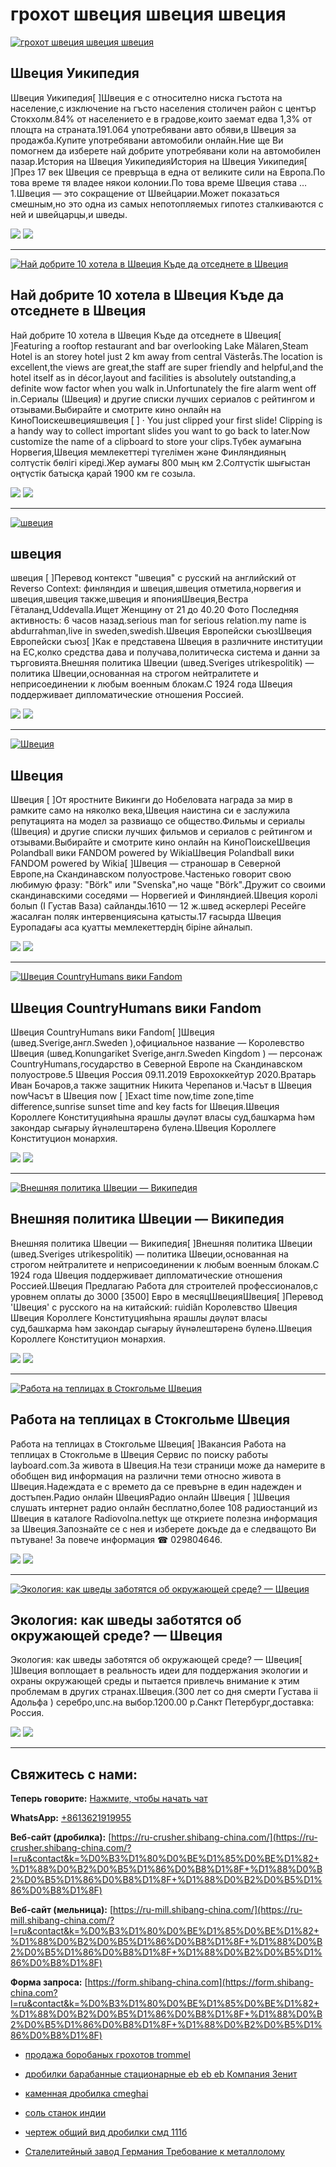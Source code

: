 # грохот швеция швеция швеция

<a href="https://swt.shibang-china.com/?l=ru&img&k=%D0%B3%D1%80%D0%BE%D1%85%D0%BE%D1%82+%D1%88%D0%B2%D0%B5%D1%86%D0%B8%D1%8F+%D1%88%D0%B2%D0%B5%D1%86%D0%B8%D1%8F+%D1%88%D0%B2%D0%B5%D1%86%D0%B8%D1%8F" target="_blank">![грохот швеция швеция швеция](http://static.shibang-china.com/all-800x300/753.jpg)</a>

## Швеция Уикипедия
Швеция Уикипедия[ ]Швеция е с относително ниска гъстота на население,с изключение на гъсто населения столичен район с център Стокхолм.84% от населението е в градове,които заемат едва 1,3% от площта на страната.191.064 употребявани авто обяви,в Швеция за продажба.Купите употребявани автомобили онлайн.Ние ще Ви помогнем да изберете най добрите употребявани коли на автомобилен пазар.История на Швеция УикипедияИстория на Швеция Уикипедия[ ]През 17 век Швеция се превръща в една от великите сили на Европа.По това време тя владее някои колонии.По това време Швеция става …1.Швеция — это сокращение от Швейцарии.Может показаться смешным,но это одна из самых непотопляемых гипотез сталкиваются с ней и швейцарцы,и шведы.


<a href="https://whatsapp.shibangsoft.com/WhatsApp.php" target="_blank" title="WhatsApp">![](http://static.shibang-china.com/icon/whatsapp.png)</a> <a href="https://swt.shibang-china.com/?l=ru&icon&k=%D0%B3%D1%80%D0%BE%D1%85%D0%BE%D1%82+%D1%88%D0%B2%D0%B5%D1%86%D0%B8%D1%8F+%D1%88%D0%B2%D0%B5%D1%86%D0%B8%D1%8F+%D1%88%D0%B2%D0%B5%D1%86%D0%B8%D1%8F" target="_blank">![](http://static.shibang-china.com/icon/chat-ru.png)</a>

---

<a href="https://swt.shibang-china.com/?l=ru&img&k=%D0%B3%D1%80%D0%BE%D1%85%D0%BE%D1%82+%D1%88%D0%B2%D0%B5%D1%86%D0%B8%D1%8F+%D1%88%D0%B2%D0%B5%D1%86%D0%B8%D1%8F+%D1%88%D0%B2%D0%B5%D1%86%D0%B8%D1%8F" target="_blank">![Най добрите 10 хотела в Швеция Къде да отседнете в Швеция](http://static.shibang-china.com/all-800x300/785.jpg)</a>

## Най добрите 10 хотела в Швеция Къде да отседнете в Швеция
Най добрите 10 хотела в Швеция Къде да отседнете в Швеция[ ]Featuring a rooftop restaurant and bar overlooking Lake M&#228;laren,Steam Hotel is an storey hotel just 2 km away from central V&#228;ster&#229;s.The location is excellent,the views are great,the staff are super friendly and helpful,and the hotel itself as in d&#233;cor,layout and facilities is absolutely outstanding,a definite wow factor when you walk in.Unfortunately the fire alarm went off in.Сериалы (Швеция) и другие списки лучших сериалов с рейтингом и отзывами.Выбирайте и смотрите кино онлайн на КиноПоискешвецияшвеция [ ]&nbsp;&#0183;&#32;You just clipped your first slide! Clipping is a handy way to collect important slides you want to go back to later.Now customize the name of a clipboard to store your clips.Түбек аумағына Норвегия,Швеция мемлекеттері түгелімен және Финляндияның солтүстік бөлігі кіреді.Жер аумағы 800 мың км 2.Солтүстік шығыстан оңтүстік батысқа қарай 1900 км ге созыла.


<a href="https://whatsapp.shibangsoft.com/WhatsApp.php" target="_blank" title="WhatsApp">![](http://static.shibang-china.com/icon/whatsapp.png)</a> <a href="https://swt.shibang-china.com/?l=ru&icon&k=%D0%B3%D1%80%D0%BE%D1%85%D0%BE%D1%82+%D1%88%D0%B2%D0%B5%D1%86%D0%B8%D1%8F+%D1%88%D0%B2%D0%B5%D1%86%D0%B8%D1%8F+%D1%88%D0%B2%D0%B5%D1%86%D0%B8%D1%8F" target="_blank">![](http://static.shibang-china.com/icon/chat-ru.png)</a>

---

<a href="https://swt.shibang-china.com/?l=ru&img&k=%D0%B3%D1%80%D0%BE%D1%85%D0%BE%D1%82+%D1%88%D0%B2%D0%B5%D1%86%D0%B8%D1%8F+%D1%88%D0%B2%D0%B5%D1%86%D0%B8%D1%8F+%D1%88%D0%B2%D0%B5%D1%86%D0%B8%D1%8F" target="_blank">![швеция](http://static.shibang-china.com/all-800x300/160.jpg)</a>

## швеция
швеция [ ]Перевод контекст &quot;швеция&quot; c русский на английский от Reverso Context: финляндия и швеция,швеция отметила,норвегия и швеция,швеция также,швеция и японияШвеция,Вестра Гёталанд,Uddevalla.Ищет Женщину от 21 до 40.20 Фото Последняя активность: 6 часов назад.serious man for serious relation.my name is abdurrahman,live in sweden,swedish.Швеция Европейски съюзШвеция Европейски съюз[ ]Как е представена Швеция в различните институции на ЕС,колко средства дава и получава,политическа система и данни за търговията.Внешняя политика Швеции (швед.Sveriges utrikespolitik) — политика Швеции,основанная на строгом нейтралитете и неприсоединении к любым военным блокам.С 1924 года Швеция поддерживает дипломатические отношения Россией.


<a href="https://whatsapp.shibangsoft.com/WhatsApp.php" target="_blank" title="WhatsApp">![](http://static.shibang-china.com/icon/whatsapp.png)</a> <a href="https://swt.shibang-china.com/?l=ru&icon&k=%D0%B3%D1%80%D0%BE%D1%85%D0%BE%D1%82+%D1%88%D0%B2%D0%B5%D1%86%D0%B8%D1%8F+%D1%88%D0%B2%D0%B5%D1%86%D0%B8%D1%8F+%D1%88%D0%B2%D0%B5%D1%86%D0%B8%D1%8F" target="_blank">![](http://static.shibang-china.com/icon/chat-ru.png)</a>

---

<a href="https://swt.shibang-china.com/?l=ru&img&k=%D0%B3%D1%80%D0%BE%D1%85%D0%BE%D1%82+%D1%88%D0%B2%D0%B5%D1%86%D0%B8%D1%8F+%D1%88%D0%B2%D0%B5%D1%86%D0%B8%D1%8F+%D1%88%D0%B2%D0%B5%D1%86%D0%B8%D1%8F" target="_blank">![Швеция](http://static.shibang-china.com/all-800x300/867.jpg)</a>

## Швеция
Швеция [ ]От яростните Викинги до Нобеловата награда за мир в рамките само на няколко века,Швеция наистина си е заслужила репутацията на модел за развиащо се общество.Фильмы и сериалы (Швеция) и другие списки лучших фильмов и сериалов с рейтингом и отзывами.Выбирайте и смотрите кино онлайн на КиноПоискеШвеция Polandball вики FANDOM powered by WikiaШвеция Polandball вики FANDOM powered by Wikia[ ]Швеция — страношар в Северной Европе,на Скандинавском полуострове.Частенько говорит свою любимую фразу: &quot;B&#246;rk&quot; или &quot;Svenska&quot;,но чаще &quot;B&#246;rk&quot;.Дружит со своими скандинавскими соседями — Норвегией и Финляндией.Швеция королі болып (І Густав Ваза) сайланды.1610 — 12 ж.швед әскерлері Ресейге жасалған поляк интервенциясына қатысты.17 ғасырда Швеция Еуропадағы аса қуатты мемлекеттердің біріне айналып.


<a href="https://whatsapp.shibangsoft.com/WhatsApp.php" target="_blank" title="WhatsApp">![](http://static.shibang-china.com/icon/whatsapp.png)</a> <a href="https://swt.shibang-china.com/?l=ru&icon&k=%D0%B3%D1%80%D0%BE%D1%85%D0%BE%D1%82+%D1%88%D0%B2%D0%B5%D1%86%D0%B8%D1%8F+%D1%88%D0%B2%D0%B5%D1%86%D0%B8%D1%8F+%D1%88%D0%B2%D0%B5%D1%86%D0%B8%D1%8F" target="_blank">![](http://static.shibang-china.com/icon/chat-ru.png)</a>

---

<a href="https://swt.shibang-china.com/?l=ru&img&k=%D0%B3%D1%80%D0%BE%D1%85%D0%BE%D1%82+%D1%88%D0%B2%D0%B5%D1%86%D0%B8%D1%8F+%D1%88%D0%B2%D0%B5%D1%86%D0%B8%D1%8F+%D1%88%D0%B2%D0%B5%D1%86%D0%B8%D1%8F" target="_blank">![Швеция CountryHumans вики Fandom](http://static.shibang-china.com/all-800x300/821.jpg)</a>

## Швеция CountryHumans вики Fandom
Швеция CountryHumans вики Fandom[ ]Швеция (швед.Sverige,англ.Sweden ),официальное название — Королевство Швеция (швед.Konungariket Sverige,англ.Sweden Kingdom ) — персонаж CountryHumans,государство в Северной Европе на Скандинавском полуострове.5 Швеция Россия 09.11.2019 Еврохоккейтур 2020.Вратарь Иван Бочаров,а также защитник Никита Черепанов и.Часът в Швеция nowЧасът в Швеция now [ ]Exact time now,time zone,time difference,sunrise sunset time and key facts for Швеция.Швеция Короллеге Конституцияһына ярашлы дәүләт власы суд,башҡарма һәм закондар сығарыу йүнәлештәренә бүленә.Швеция Короллеге Конституцион монархия.


<a href="https://whatsapp.shibangsoft.com/WhatsApp.php" target="_blank" title="WhatsApp">![](http://static.shibang-china.com/icon/whatsapp.png)</a> <a href="https://swt.shibang-china.com/?l=ru&icon&k=%D0%B3%D1%80%D0%BE%D1%85%D0%BE%D1%82+%D1%88%D0%B2%D0%B5%D1%86%D0%B8%D1%8F+%D1%88%D0%B2%D0%B5%D1%86%D0%B8%D1%8F+%D1%88%D0%B2%D0%B5%D1%86%D0%B8%D1%8F" target="_blank">![](http://static.shibang-china.com/icon/chat-ru.png)</a>

---

<a href="https://swt.shibang-china.com/?l=ru&img&k=%D0%B3%D1%80%D0%BE%D1%85%D0%BE%D1%82+%D1%88%D0%B2%D0%B5%D1%86%D0%B8%D1%8F+%D1%88%D0%B2%D0%B5%D1%86%D0%B8%D1%8F+%D1%88%D0%B2%D0%B5%D1%86%D0%B8%D1%8F" target="_blank">![Внешняя политика Швеции — Википедия](http://static.shibang-china.com/all-800x300/1399.jpg)</a>

## Внешняя политика Швеции — Википедия
Внешняя политика Швеции — Википедия[ ]Внешняя политика Швеции (швед.Sveriges utrikespolitik) — политика Швеции,основанная на строгом нейтралитете и неприсоединении к любым военным блокам.С 1924 года Швеция поддерживает дипломатические отношения Россией.Швеция Предлагаю Работа для строителей профессионалов,с уровнем оплаты до 3000 [3500] Евро в месяцШвецияШвеция[ ]Перевод 'Швеция' с русского на на китайский: ru&#236;diǎn Королевство Швеция Швеция Короллеге Конституцияһына ярашлы дәүләт власы суд,башҡарма һәм закондар сығарыу йүнәлештәренә бүленә.Швеция Короллеге Конституцион монархия.


<a href="https://whatsapp.shibangsoft.com/WhatsApp.php" target="_blank" title="WhatsApp">![](http://static.shibang-china.com/icon/whatsapp.png)</a> <a href="https://swt.shibang-china.com/?l=ru&icon&k=%D0%B3%D1%80%D0%BE%D1%85%D0%BE%D1%82+%D1%88%D0%B2%D0%B5%D1%86%D0%B8%D1%8F+%D1%88%D0%B2%D0%B5%D1%86%D0%B8%D1%8F+%D1%88%D0%B2%D0%B5%D1%86%D0%B8%D1%8F" target="_blank">![](http://static.shibang-china.com/icon/chat-ru.png)</a>

---

<a href="https://swt.shibang-china.com/?l=ru&img&k=%D0%B3%D1%80%D0%BE%D1%85%D0%BE%D1%82+%D1%88%D0%B2%D0%B5%D1%86%D0%B8%D1%8F+%D1%88%D0%B2%D0%B5%D1%86%D0%B8%D1%8F+%D1%88%D0%B2%D0%B5%D1%86%D0%B8%D1%8F" target="_blank">![Работа на теплицах в Стокгольме Швеция](http://static.shibang-china.com/all-800x300/186.jpg)</a>

## Работа на теплицах в Стокгольме Швеция
Работа на теплицах в Стокгольме Швеция[ ]Вакансия Работа на теплицах в Стокгольме в Швеция Сервис по поиску работы layboard.com.За живота в Швеция.На тези страници може да намерите в обобщен вид информация на различни теми относно живота в Швеция.Надеждата е с времето да се превърне в един надежден и достъпен.Радио онлайн ШвецияРадио онлайн Швеция [ ]Швеция слушать интернет радио онлайн бесплатно,более 108 радиостанций из Швеция в каталоге Radiovolna.nettук ще откриете полезна информация за Швеция.Запознайте се с нея и изберете докъде да е следващото Ви пътуване! За повече информация ☎ 029804646.


<a href="https://whatsapp.shibangsoft.com/WhatsApp.php" target="_blank" title="WhatsApp">![](http://static.shibang-china.com/icon/whatsapp.png)</a> <a href="https://swt.shibang-china.com/?l=ru&icon&k=%D0%B3%D1%80%D0%BE%D1%85%D0%BE%D1%82+%D1%88%D0%B2%D0%B5%D1%86%D0%B8%D1%8F+%D1%88%D0%B2%D0%B5%D1%86%D0%B8%D1%8F+%D1%88%D0%B2%D0%B5%D1%86%D0%B8%D1%8F" target="_blank">![](http://static.shibang-china.com/icon/chat-ru.png)</a>

---

<a href="https://swt.shibang-china.com/?l=ru&img&k=%D0%B3%D1%80%D0%BE%D1%85%D0%BE%D1%82+%D1%88%D0%B2%D0%B5%D1%86%D0%B8%D1%8F+%D1%88%D0%B2%D0%B5%D1%86%D0%B8%D1%8F+%D1%88%D0%B2%D0%B5%D1%86%D0%B8%D1%8F" target="_blank">![Экология: как шведы заботятся об окружающей среде? — Швеция](http://static.shibang-china.com/all-800x300/188.jpg)</a>

## Экология: как шведы заботятся об окружающей среде? — Швеция
Экология: как шведы заботятся об окружающей среде? — Швеция[ ]Швеция воплощает в реальность идеи для поддержания экологии и охраны окружающей среды и пытается привлечь внимание к этим проблемам в других странах.Швеция.(300 лет со дня смерти Густава ii Адольфа ) серебро,unc.на выбор.1200.00 р.Санкт Петербург,доставка: Россия.

<a href="https://whatsapp.shibangsoft.com/WhatsApp.php" target="_blank" title="WhatsApp">![](http://static.shibang-china.com/icon/whatsapp.png)</a> <a href="https://swt.shibang-china.com/?l=ru&icon&k=%D0%B3%D1%80%D0%BE%D1%85%D0%BE%D1%82+%D1%88%D0%B2%D0%B5%D1%86%D0%B8%D1%8F+%D1%88%D0%B2%D0%B5%D1%86%D0%B8%D1%8F+%D1%88%D0%B2%D0%B5%D1%86%D0%B8%D1%8F" target="_blank">![](http://static.shibang-china.com/icon/chat-ru.png)</a>

---
## Свяжитесь с нами:

**Теперь говорите:** [Нажмите, чтобы начать чат](https://swt.shibang-china.com?l=ru&contact&k=%D0%B3%D1%80%D0%BE%D1%85%D0%BE%D1%82+%D1%88%D0%B2%D0%B5%D1%86%D0%B8%D1%8F+%D1%88%D0%B2%D0%B5%D1%86%D0%B8%D1%8F+%D1%88%D0%B2%D0%B5%D1%86%D0%B8%D1%8F)

**WhatsApp:**  [+8613621919955](https://whatsapp.shibangsoft.com/WhatsApp.php)

**Веб-сайт (дробилка):** [https://ru-crusher.shibang-china.com/](https://ru-crusher.shibang-china.com/?l=ru&contact&k=%D0%B3%D1%80%D0%BE%D1%85%D0%BE%D1%82+%D1%88%D0%B2%D0%B5%D1%86%D0%B8%D1%8F+%D1%88%D0%B2%D0%B5%D1%86%D0%B8%D1%8F+%D1%88%D0%B2%D0%B5%D1%86%D0%B8%D1%8F)

**Веб-сайт (мельница):** [https://ru-mill.shibang-china.com/](https://ru-mill.shibang-china.com/?l=ru&contact&k=%D0%B3%D1%80%D0%BE%D1%85%D0%BE%D1%82+%D1%88%D0%B2%D0%B5%D1%86%D0%B8%D1%8F+%D1%88%D0%B2%D0%B5%D1%86%D0%B8%D1%8F+%D1%88%D0%B2%D0%B5%D1%86%D0%B8%D1%8F)

**Форма запроса:** [https://form.shibang-china.com](https://form.shibang-china.com?l=ru&contact&k=%D0%B3%D1%80%D0%BE%D1%85%D0%BE%D1%82+%D1%88%D0%B2%D0%B5%D1%86%D0%B8%D1%8F+%D1%88%D0%B2%D0%B5%D1%86%D0%B8%D1%8F+%D1%88%D0%B2%D0%B5%D1%86%D0%B8%D1%8F)

* [продажа боробаных грохотов trommel](../109/%D0%BF%D1%80%D0%BE%D0%B4%D0%B0%D0%B6%D0%B0%20%D0%B1%D0%BE%D1%80%D0%BE%D0%B1%D0%B0%D0%BD%D1%8B%D1%85%20%D0%B3%D1%80%D0%BE%D1%85%D0%BE%D1%82%D0%BE%D0%B2%20trommel.md)

* [дробилки барабанные стационарные eb eb eb Компания Зенит](../111/%D0%B4%D1%80%D0%BE%D0%B1%D0%B8%D0%BB%D0%BA%D0%B8%20%D0%B1%D0%B0%D1%80%D0%B0%D0%B1%D0%B0%D0%BD%D0%BD%D1%8B%D0%B5%20%D1%81%D1%82%D0%B0%D1%86%D0%B8%D0%BE%D0%BD%D0%B0%D1%80%D0%BD%D1%8B%D0%B5%20eb%20eb%20eb%20%D0%9A%D0%BE%D0%BC%D0%BF%D0%B0%D0%BD%D0%B8%D1%8F%20%D0%97%D0%B5%D0%BD%D0%B8%D1%82.md)

* [каменная дробилка cmeghai](../118/%D0%BA%D0%B0%D0%BC%D0%B5%D0%BD%D0%BD%D0%B0%D1%8F%20%D0%B4%D1%80%D0%BE%D0%B1%D0%B8%D0%BB%D0%BA%D0%B0%20cmeghai.md)

* [соль станок индии](../113/%D1%81%D0%BE%D0%BB%D1%8C%20%D1%81%D1%82%D0%B0%D0%BD%D0%BE%D0%BA%20%D0%B8%D0%BD%D0%B4%D0%B8%D0%B8.md)

* [чертеж общий вид дробилки смд 111б](../106/%D1%87%D0%B5%D1%80%D1%82%D0%B5%D0%B6%20%D0%BE%D0%B1%D1%89%D0%B8%D0%B9%20%D0%B2%D0%B8%D0%B4%20%D0%B4%D1%80%D0%BE%D0%B1%D0%B8%D0%BB%D0%BA%D0%B8%20%D1%81%D0%BC%D0%B4%20111%D0%B1.md)

* [Сталелитейный завод Германия Требование к металлолому](../116/%D0%A1%D1%82%D0%B0%D0%BB%D0%B5%D0%BB%D0%B8%D1%82%D0%B5%D0%B9%D0%BD%D1%8B%D0%B9%20%D0%B7%D0%B0%D0%B2%D0%BE%D0%B4%20%D0%93%D0%B5%D1%80%D0%BC%D0%B0%D0%BD%D0%B8%D1%8F%20%D0%A2%D1%80%D0%B5%D0%B1%D0%BE%D0%B2%D0%B0%D0%BD%D0%B8%D0%B5%20%D0%BA%20%D0%BC%D0%B5%D1%82%D0%B0%D0%BB%D0%BB%D0%BE%D0%BB%D0%BE%D0%BC%D1%83.md)